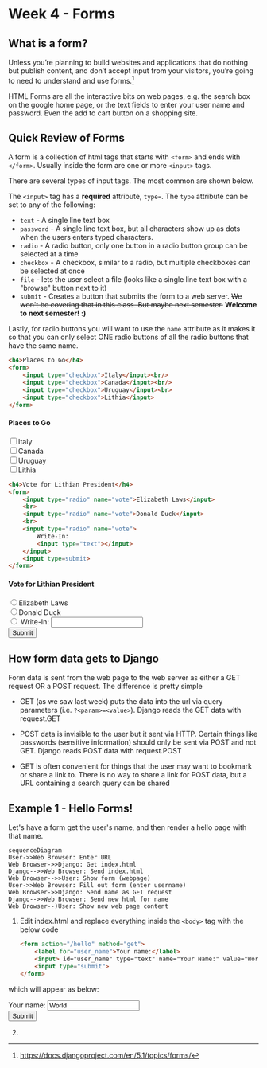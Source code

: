 # Week 4 - Forms

## What is a form?

Unless you’re planning to build websites and applications that do nothing but publish content, and don’t accept input from your visitors, you’re going to need to understand and use forms.[^1]

HTML Forms are all the interactive bits on web pages, e.g. the search box on the google home page, or the text fields to enter your user name and password. Even the add to cart button on a shopping site. 

## Quick Review of Forms

A form is a collection of html tags that starts with `<form>` and ends with `</form>`. Usually inside the form are one or more `<input>` tags. 

There are several types of input tags. The most common are shown below. 

The `<input>` tag has a **required** attribute, `type=`. The `type` attribute can be set to any of the following:
- `text` - A single line text box
- `password` - A single line text box, but all characters show up as dots when the users enters typed characters.
- `radio` - A radio button, only one button in a radio button group can be selected at a time
- `checkbox` - A checkbox, similar to a radio, but multiple checkboxes can be selected at once
- `file` - lets the user select a file (looks like a single line text box with a "browse" button next to it)
- `submit` - Creates a button that submits the form to a web server. ~~We won't be covering that in this class. But maybe next semester.~~ **Welcome to next semester! :)**

Lastly, for radio buttons you will want to use the `name` attribute as it makes it so that you can only select ONE radio buttons of all the radio buttons that have the same name.

```html
<h4>Places to Go</h4>
<form>
    <input type="checkbox">Italy</input><br/>
    <input type="checkbox">Canada</input><br/>
    <input type="checkbox">Uruguay</input><br>
    <input type="checkbox">Lithia</input>
</form>
```

<h4>Places to Go</h4>
<form>
    <input type="checkbox">Italy</input><br/>
    <input type="checkbox">Canada</input><br/>
    <input type="checkbox">Uruguay</input><br>
    <input type="checkbox">Lithia</input>
</form>


```html
<h4>Vote for Lithian President</h4>
<form>
    <input type="radio" name="vote">Elizabeth Laws</input>
    <br>
    <input type="radio" name="vote">Donald Duck</input>
    <br>
    <input type="radio" name="vote">
        Write-In:
        <input type="text"></input>
    </input>
    <input type=submit>
</form>
```

<h4>Vote for Lithian President</h4>
<form>
    <input type="radio" name="vote">Elizabeth Laws</input>
    <br>
    <input type="radio" name="vote">Donald Duck</input>
    <br>
    <input type="radio" name="vote">
        Write-In:
        <input type="text"></input>
    </input>
    <br>
    <input type=submit>
</form>

## How form data gets to Django

Form data is sent from the web page to the web server as either a GET request OR a POST request. 
The difference is pretty simple

- GET (as we saw last week) puts the data into the url via query parameters (i.e. `?<param>=<value>`). Django reads the GET data with request.GET

- POST data is invisible to the user but it sent via HTTP. Certain things like passwords (sensitive  information) should only be sent via POST and not GET. Django reads POST data with request.POST

- GET is often convenient for things that the user may want to bookmark or share a link to. There is no way to share a link for POST data, but a URL containing a search query can be shared

## Example 1 - Hello Forms!

Let's have a form get the user's name, and then render a hello page with that name.

```mermaid
sequenceDiagram
User->>Web Browser: Enter URL
Web Browser->>Django: Get index.html
Django-->>Web Browser: Send index.html
Web Browser-->>User: Show form (webpage)
User->>Web Browser: Fill out form (enter username)
Web Browser->>Django: Send name as GET request
Django-->>Web Browser: Send new html for name
Web Browser--)User: Show new web page content
```

1. Edit index.html and replace everything inside the `<body>` tag with the below code

    ```html
    <form action="/hello" method="get">
        <label for="user_name">Your name:</label>
        <input> id="user_name" type="text" name="Your Name:" value="World">
        <input type="submit">
    </form>
    ```

which will appear as below:
<form action="/name" method="get">
    <label for="user_name">Your name:</label>
    <input id="user_name" type="text" name="Your Name:" value="World">
    <br>
    <input type="submit">
</form>

2. 
[^1]: https://docs.djangoproject.com/en/5.1/topics/forms/
